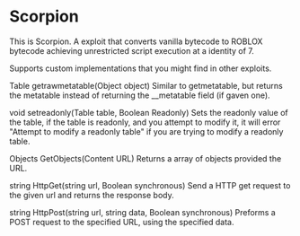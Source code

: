 # Scorpion


This is Scorpion. A exploit that converts vanilla bytecode to ROBLOX bytecode achieving 
unrestricted script execution at a identity of 7. 

Supports custom implementations that you might find in other exploits.

Table getrawmetatable(Object object)
Similar to getmetatable, but returns the metatable instead of returning the __metatable field (if gaven one).

void setreadonly(Table table, Boolean Readonly)
Sets the readonly value of the table, if the table is readonly, and you attempt to modify it,
it will error "Attempt to modify a readonly table" if you are trying to modify a readonly table.

Objects GetObjects(Content URL)
Returns a array of objects provided the URL.

string HttpGet(string url, Boolean synchronous)
Send a HTTP get request to the given url and returns the response body.

string HttpPost(string url, string data, Boolean synchronous)
Preforms a POST request to the specified URL, using the specified data.
